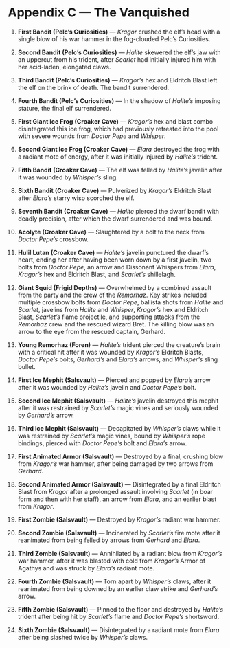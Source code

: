 # Appendix C — The Vanquished

1.  **First Bandit (Pelc’s Curiosities)** — *Kragor* crushed the elf’s head with a single blow of his war hammer in the fog-clouded Pelc’s Curiosities.

2.  **Second Bandit (Pelc’s Curiosities)** — *Halite* skewered the elf’s jaw with an uppercut from his trident, after *Scarlet* had initially injured him with her acid-laden, elongated claws.

3.  **Third Bandit (Pelc’s Curiosities)** — *Kragor’s* hex and Eldritch Blast left the elf on the brink of death. The bandit surrendered.

4.  **Fourth Bandit (Pelc’s Curiosities)** — In the shadow of *Halite’s* imposing stature, the final elf surrendered.

5.  **First Giant Ice Frog (Croaker Cave)** — *Kragor’s* hex and blast combo disintegrated this ice frog, which had previously retreated into the pool with severe wounds from *Doctor Pepe* and *Whisper*.

6.  **Second Giant Ice Frog (Croaker Cave)** — *Elara* destroyed the frog with a radiant mote of energy, after it was initially injured by *Halite’s* trident.

7.  **Fifth Bandit (Croaker Cave)** — The elf was felled by *Halite’s* javelin after it was wounded by *Whisper’s* sling.

8.  **Sixth Bandit (Croaker Cave)** — Pulverized by *Kragor’s* Eldritch Blast after *Elara’s* starry wisp scorched the elf.

9.  **Seventh Bandit (Croaker Cave)** — *Halite* pierced the dwarf bandit with deadly precision, after which the dwarf surrendered and was bound.

10. **Acolyte (Croaker Cave)** — Slaughtered by a bolt to the neck from *Doctor Pepe’s* crossbow.

11. **Hulil Lutan (Croaker Cave)** — *Halite’s* javelin punctured the dwarf’s heart, ending her after having been worn down by a first javelin, two bolts from *Doctor Pepe*, an arrow and Dissonant Whispers from *Elara*, *Kragor’s* hex and Eldritch Blast, and *Scarlet’s* shillelagh.

12. **Giant Squid (Frigid Depths)** — Overwhelmed by a combined assault from the party and the crew of the *Remorhaz*. Key strikes included multiple crossbow bolts from *Doctor Pepe*, ballista shots from *Halite* and *Scarlet*, javelins from *Halite* and *Whisper*, *Kragor’s* hex and Eldritch Blast, *Scarlet’s* flame projectile, and supporting attacks from the *Remorhaz* crew and the rescued wizard Bret. The killing blow was an arrow to the eye from the rescued captain, Gerhard.

13. **Young Remorhaz (Foren)** — *Halite’s* trident pierced the creature’s brain with a critical hit after it was wounded by *Kragor’s* Eldritch Blasts, *Doctor Pepe’s* bolts, *Gerhard’s* and *Elara’s* arrows, and *Whisper’s* sling bullet.

14. **First Ice Mephit (Salsvault)** — Pierced and popped by *Elara’s* arrow after it was wounded by *Halite’s* javelin and *Doctor Pepe’s* bolt.

15. **Second Ice Mephit (Salsvault)** — *Halite’s* javelin destroyed this mephit after it was restrained by *Scarlet’s* magic vines and seriously wounded by *Gerhard’s* arrow.

16. **Third Ice Mephit (Salsvault)** — Decapitated by *Whisper’s* claws while it was restrained by *Scarlet’s* magic vines, bound by *Whisper’s* rope bindings, pierced with *Doctor Pepe’s* bolt and *Elara’s* arrow.

17. **First Animated Armor (Salsvault)** — Destroyed by a final, crushing blow from *Kragor’s* war hammer, after being damaged by two arrows from *Gerhard*.

18. **Second Animated Armor (Salsvault)** — Disintegrated by a final Eldritch Blast from *Kragor* after a prolonged assault involving *Scarlet* (in boar form and then with her staff), an arrow from *Elara*, and an earlier blast from *Kragor*.

19. **First Zombie (Salsvault)** — Destroyed by *Kragor’s* radiant war hammer.

20. **Second Zombie (Salsvault)** — Incinerated by *Scarlet’s* fire mote after it reanimated from being felled by arrows from *Gerhard* and *Elara*.

21. **Third Zombie (Salsvault)** — Annihilated by a radiant blow from *Kragor’s* war hammer, after it was blasted with cold from *Kragor’s* Armor of Agathys and was struck by *Elara’s* radiant mote.

22. **Fourth Zombie (Salsvault)** — Torn apart by *Whisper’s* claws, after it reanimated from being downed by an earlier claw strike and *Gerhard’s* arrow.

23. **Fifth Zombie (Salsvault)** — Pinned to the floor and destroyed by *Halite’s* trident after being hit by *Scarlet’s* flame and *Doctor Pepe’s* shortsword.

24. **Sixth Zombie (Salsvault)** — Disintegrated by a radiant mote from *Elara* after being slashed twice by *Whisper’s* claws.
